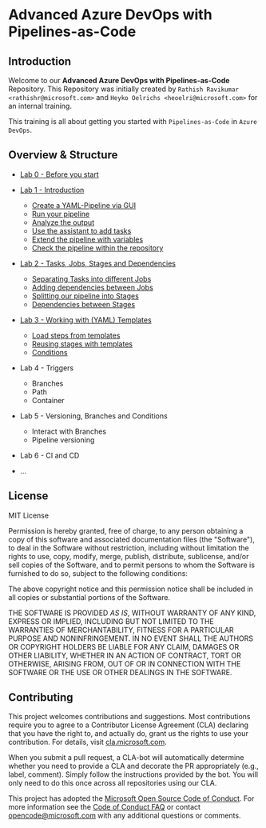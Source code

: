 # Advanced Azure DevOps with Pipelines-as-Code

## Introduction

Welcome to our **Advanced Azure DevOps with Pipelines-as-Code** Repository. This Repository was initially created by `Rathish Ravikumar <rathishr@microsoft.com>` and `Heyko Oelrichs <heoelri@microsoft.com>` for an internal training.

This training is all about getting you started with `Pipelines-as-Code` in `Azure DevOps`.

## Overview & Structure

* [Lab 0 - Before you start](/labs/lab0/before-you-start.md)

* [Lab 1 - Introduction](/labs/lab1/lab1.md)
  * [Create a YAML-Pipeline via GUI](/labs/lab1/lab1.md#11-create-a-yaml-pipeline-via-gui)
  * [Run your pipeline](/labs/lab1/lab1.md#12-run-your-pipeline)
  * [Analyze the output](/labs/lab1/lab1.md#13-analyze-the-output)
  * [Use the assistant to add tasks](/labs/lab1/lab1.md#14-use-the-assistant-to-add-tasks)
  * [Extend the pipeline with variables](/labs/lab1/lab1.md#15-extend-your-pipeline-with-variables)
  * [Check the pipeline within the repository](/labs/lab1/lab1.md#16-check-the-pipeline-within-your-repository)

* [Lab 2 - Tasks, Jobs, Stages and Dependencies](/labs/lab2/lab2.md)
  * [Separating Tasks into different Jobs](/labs/lab2/lab2.md#21-separating-tasks-into-different-jobs)
  * [Adding dependencies between Jobs](/labs/lab2/lab2.md#22-adding-dependencies-between-jobs)
  * [Splitting our pipeline into Stages](/labs/lab2/lab2.md#23-splitting-our-pipeline-into-stages)
  * [Dependencies between Stages](/labs/lab2/lab2.md#23-adding-dependencies-between-jobs-and-stages)

* [Lab 3 - Working with (YAML) Templates](labs/lab3/lab3.md)
  * [Load steps from templates](/labs/lab3/lab3.md#31-load-steps-from-templates)
  * [Reusing stages with templates](/labs/lab3/lab3.md#32-reusing-stages-with-templates)
  * [Conditions](/labs/lab3/lab3.md#33-conditions)
  
* Lab 4 - Triggers
  * Branches
  * Path
  * Container

* Lab 5 - Versioning, Branches and Conditions
  * Interact with Branches
  * Pipeline versioning

* Lab 6 - CI and CD
* ...

## License

MIT License

Permission is hereby granted, free of charge, to any person obtaining a copy
of this software and associated documentation files (the "Software"), to deal
in the Software without restriction, including without limitation the rights
to use, copy, modify, merge, publish, distribute, sublicense, and/or sell
copies of the Software, and to permit persons to whom the Software is
furnished to do so, subject to the following conditions:

The above copyright notice and this permission notice shall be included in all
copies or substantial portions of the Software.

THE SOFTWARE IS PROVIDED *AS IS*, WITHOUT WARRANTY OF ANY KIND, EXPRESS OR
IMPLIED, INCLUDING BUT NOT LIMITED TO THE WARRANTIES OF MERCHANTABILITY,
FITNESS FOR A PARTICULAR PURPOSE AND NONINFRINGEMENT. IN NO EVENT SHALL THE
AUTHORS OR COPYRIGHT HOLDERS BE LIABLE FOR ANY CLAIM, DAMAGES OR OTHER
LIABILITY, WHETHER IN AN ACTION OF CONTRACT, TORT OR OTHERWISE, ARISING FROM,
OUT OF OR IN CONNECTION WITH THE SOFTWARE OR THE USE OR OTHER DEALINGS IN THE
SOFTWARE.

## Contributing

This project welcomes contributions and suggestions. Most contributions require you to
agree to a Contributor License Agreement (CLA) declaring that you have the right to,
and actually do, grant us the rights to use your contribution. For details, visit
[cla.microsoft.com](https://cla.microsoft.com).

When you submit a pull request, a CLA-bot will automatically determine whether you need
to provide a CLA and decorate the PR appropriately (e.g., label, comment). Simply follow the
instructions provided by the bot. You will only need to do this once across all repositories using our CLA.

This project has adopted the [Microsoft Open Source Code of Conduct](https://opensource.microsoft.com/codeofconduct/).
For more information see the [Code of Conduct FAQ](https://opensource.microsoft.com/codeofconduct/faq/)
or contact [opencode@microsoft.com](mailto:opencode@microsoft.com) with any additional questions or comments.

